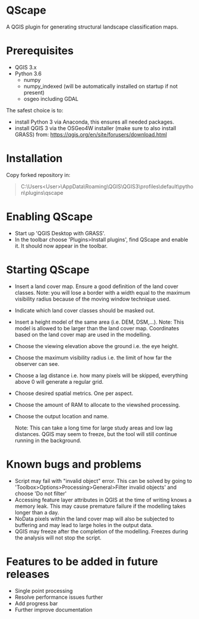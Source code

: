 # QScape
A QGIS plugin for generating structural landscape classification maps.

# Prerequisites
- QGIS 3.x
- Python 3.6
  - numpy
  - numpy_indexed (will be automatically installed on startup if not present)
  - osgeo including GDAL
  
The safest choice is to: 
- install Python 3 via Anaconda, this ensures all needed packages.
- install QGIS 3 via the OSGeo4W installer (make sure to also install GRASS) from: 
    https://qgis.org/en/site/forusers/download.html

# Installation
Copy forked repository in:
  > C:\Users\<User>\AppData\Roaming\QGIS\QGIS3\profiles\default\python\plugins\qscape

# Enabling QScape
- Start up 'QGIS Desktop with GRASS'.
- In the toolbar choose 'Plugins>Install plugins', find QScape and enable it. It should now appear in the toolbar.

# Starting QScape
- Insert a land cover map. Ensure a good definition of the land cover classes.
    Note: you will lose a border with a width equal to the maximum visibility radius because of the moving window technique used.
- Indicate which land cover classes should be masked out.
- Insert a height model of the same area (i.e. DEM, DSM,...).
    Note: This model is allowed to be larger than the land cover map. Coordinates based on the land cover map are used in the modelling.
- Choose the viewing elevation above the ground i.e. the eye height.
- Choose the maximum visibility radius i.e. the limit of how far the observer can see.
- Choose a lag distance i.e. how many pixels will be skipped, everything above 0 will generate a regular grid.
- Choose desired spatial metrics. One per aspect.
- Choose the amount of RAM to allocate to the viewshed processing.
- Choose the output location and name.

  Note: This can take a long time for large study areas and low lag distances. 
  QGIS may seem to freeze, but the tool will still continue running in the background.
  
# Known bugs and problems
- Script may fail with "invalid object" error.
  This can be solved by going to 'Toolbox>Options>Processing>General>Filter invalid objects' and choose 'Do not filter'
- Accessing feature layer attributes in QGIS at the time of writing knows a memory leak. 
  This may cause premature failure if the modelling takes longer than a day.
- NoData pixels within the land cover map will also be subjected to buffering and may lead to large holes in the output data.
- QGIS may freeze after the completion of the modelling. Freezes during the analysis will not stop the script.

# Features to be added in future releases
- Single point processing
- Resolve performance issues further
- Add progress bar
- Further improve documentation
